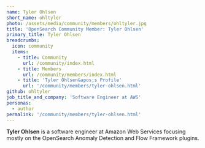 ```yaml
---
name: Tyler Ohlsen
short_name: ohltyler
photo: /assets/media/community/members/ohltyler.jpg
title: 'OpenSearch Community Member: Tyler Ohlsen'
primary_title: Tyler Ohlsen
breadcrumbs:
  icon: community
  items:
    - title: Community
      url: /community/index.html
    - title: Members
      url: /community/members/index.html
    - title: 'Tyler Ohlsen&apos;s Profile'
      url: '/community/members/tyler-ohlsen.html'
github: ohltyler
job_title_and_company: 'Software Engineer at AWS'
personas:
  - author
permalink: '/community/members/tyler-ohlsen.html'
---
```


**Tyler Ohlsen** is a software engineer at Amazon Web Services focusing mostly on the OpenSearch Anomaly Detection and Flow Framework plugins.